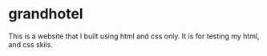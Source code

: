 # grandhotel
This is a website that I built using html and css only. It is for testing my html, and css skils. 
